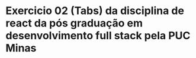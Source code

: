 # Exercicio 02 (Tabs) da disciplina de react da pós graduação em desenvolvimento full stack pela PUC Minas